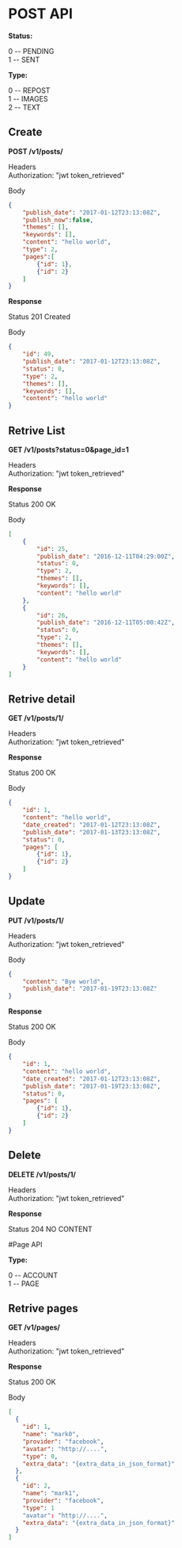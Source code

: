 # POST API

**Status:**

0 -- PENDING  
1 -- SENT

**Type:**

0 -- REPOST  
1 -- IMAGES  
2 -- TEXT  

## Create
**POST /v1/posts/**  

Headers  
Authorization: "jwt token_retrieved"

Body
```json
{
	"publish_date": "2017-01-12T23:13:08Z",
    "publish_now":false,
    "themes": [],
    "keywords": [],
	"content": "hello world",
    "type": 2,
    "pages":[
        {"id": 1},
        {"id": 2}
    ]
}
```


**Response**

Status 201 Created

Body
```json
{
    "id": 49,
    "publish_date": "2017-01-12T23:13:08Z",
    "status": 0,
    "type": 2,
    "themes": [],
    "keywords": [],
    "content": "hello world"
}
```
## Retrive List
**GET /v1/posts?status=0&page_id=1**

Headers  
Authorization: "jwt token_retrieved"

**Response**

Status 200 OK

Body
```json
[
    {
        "id": 25,
        "publish_date": "2016-12-11T04:29:00Z",
        "status": 0,
        "type": 2,
        "themes": [],
        "keywords": [],
        "content": "hello world"
    },
    {
        "id": 26,
        "publish_date": "2016-12-11T05:00:42Z",
        "status": 0,
        "type": 2,
        "themes": [],
        "keywords": [],
        "content": "hello world"
    }
]
```
## Retrive detail
**GET /v1/posts/1/**

Headers  
Authorization: "jwt token_retrieved"

**Response**

Status 200 OK

Body
```json
{
    "id": 1,
    "content": "hello world",
    "date_created": "2017-01-12T23:13:08Z",
    "publish_date": "2017-01-13T23:13:08Z",
    "status": 0,
    "pages": [
        {"id": 1},
        {"id": 2}
    ]
}
```


## Update

**PUT /v1/posts/1/**

Headers  
Authorization: "jwt token_retrieved"

Body
```json
{
    "content": "Bye world",
    "publish_date": "2017-01-19T23:13:08Z"
}
```
**Response**

Status 200 OK

Body
```json
{
    "id": 1,
    "content": "hello world",
    "date_created": "2017-01-12T23:13:08Z",
    "publish_date": "2017-01-19T23:13:08Z",
    "status": 0,
    "pages": [
        {"id": 1},
        {"id": 2}
    ]
}
```
## Delete
**DELETE /v1/posts/1/**

Headers  
Authorization: "jwt token_retrieved"

**Response**

Status 204 NO CONTENT



#Page API

**Type:**

0 -- ACCOUNT  
1 -- PAGE 

## Retrive pages
**GET /v1/pages/**

Headers  
Authorization: "jwt token_retrieved"

**Response**

Status 200 OK

Body
```json
[
  {
    "id": 1,
    "name": "mark0",
    "provider": "facebook",
    "avatar": "http://....",
    "type": 0,
    "extra_data": "{extra_data_in_json_format}"
  },
  {
    "id": 2,
    "name": "mark1",
    "provider": "facebook",
    "type": 1
    "avatar": "http://....",
    "extra_data": "{extra_data_in_json_format}"
  }
]
```
